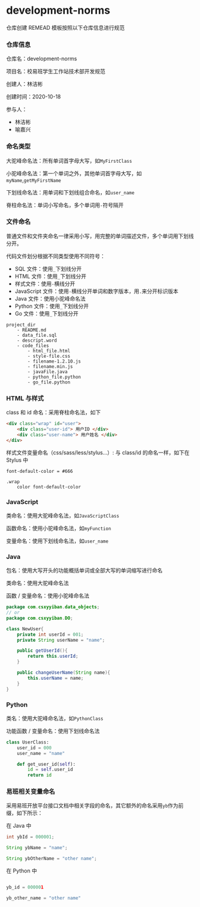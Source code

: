 # development-norms

仓库创建 REMEAD 模板按照以下仓库信息进行规范

### 仓库信息

仓库名：development-norms

项目名：校易班学生工作站技术部开发规范

创建人：林洁彬

创建时间：2020-10-18

参与人：
- 林洁彬
- 喻嘉兴

### 命名类型

大驼峰命名法：所有单词首字母大写，如`MyFirstClass`

小驼峰命名法：第一个单词之外，其他单词首字母大写，如`myName`,`getMyFirstName`

下划线命名法：用单词和下划线组合命名，如`user_name`

脊柱命名法：单词小写命名，多个单词用`-`符号隔开

### 文件命名

普通文件和文件夹命名一律采用小写，用完整的单词描述文件，多个单词用下划线分开。

代码文件划分根据不同类型使用不同符号：

- SQL 文件：使用`_`下划线分开
- HTML 文件：使用`_`下划线分开
- 样式文件：使用`-`横线分开
- JavaScript 文件：使用`-`横线分开单词和数字版本，用`.`来分开标识版本
- Java 文件：使用小驼峰命名法
- Python 文件：使用`_`下划线分开
- Go 文件：使用`_`下划线分开

```Text
project_dir
    - README.md
    - data_file.sql
    - descript.word
    - code_files
        - html_file.html
        - style-file.css
        - filename-1.2.10.js
        - filename.min.js
        - javaFile.java
        - python_file.python
        - go_file.python
```

### HTML 与样式

class 和 id 命名：采用脊柱命名法，如下

```HTML
<div class="wrap" id="user">
    <div class="user-id"> 用户ID </div>
    <div class="user-name"> 用户姓名 </div>
</div>
```

样式文件变量命名（css/sass/less/stylus...）: 与 class/id 的命名一样，如下在 Stylus 中

```Stylus
font-default-color = #666

.wrap
    color font-default-color
```

### JavaScript

类命名：使用大驼峰命名法，如`JavaScriptClass`

函数命名：使用小驼峰命名法，如`myFunction`

变量命名：使用下划线命名法，如`user_name`

### Java

包名：使用大写开头的功能概括单词或全部大写的单词缩写进行命名

类命名：使用大驼峰命名法

函数 / 变量命名：使用小驼峰命名法

```Java
package com.csxyyiban.data_objects;
// or
package com.csxyyiban.DO;

class NewUser{
    private int userId = 001;
    private String userName = "name";

    public getUserId(){
        return this.userId;
    }

    public changeUserName(String name){
        this.userName = name;
    }
}
```

### Python

类名：使用大驼峰命名法，如`PythonClass`

功能函数 / 变量命名：使用下划线命名法

```Python
class UserClass:
    user_id = 000
    user_name = "name"

    def get_user_id(self):
        id = self.user_id
        return id
```

### 易班相关变量命名

采用易班开放平台接口文档中相关字段的命名，其它额外的命名采用`yb`作为前缀，如下所示：

在 Java 中

```Java
int ybId = 000001;

String ybName = "name";

String ybOtherName = "other name";
```

在 Python 中

``` Python

yb_id = 000001

yb_other_name = "other name"
```
